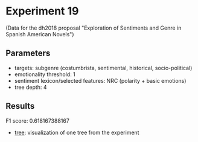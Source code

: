 Experiment 19
==============================================
(Data for the dh2018 proposal "Exploration of Sentiments and Genre in Spanish American Novels")

## Parameters

* targets: subgenre (costumbrista, sentimental, historical, socio-political)
* emotionality threshold: 1
* sentiment lexicon/selected features: NRC (polarity + basic emotions)
* tree depth: 4

## Results

F1 score: 0.618167388167
* [tree](tree): visualization of one tree from the experiment